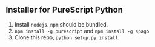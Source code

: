 ## Installer for PureScript Python

1. Install `nodejs`. `npm` should be bundled.
2. `npm install -g purescript` and `npm install -g spago`
3. Clone this repo, `python setup.py install`.
